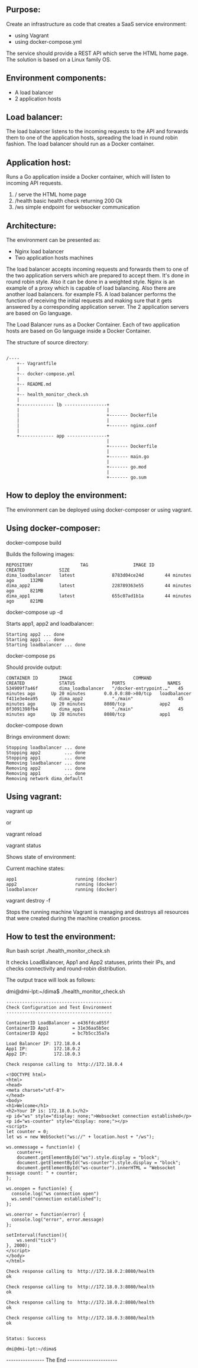 Purpose:
--------

Create an infrastructure as code that creates a SaaS service environment:

- using Vagrant
- using docker-compose.yml

The service should provide a REST API which serve the HTML home page.
The solution is based on a Linux family OS.

Environment components:
-----------------------

- A load balancer
- 2 application hosts

Load balancer:
--------------

The load balancer listens to the incoming requests to the API and forwards them to one of the application hosts, spreading the load in round robin fashion.
The load balancer should run as a Docker container.

Application host:
-----------------

Runs a Go application inside a Docker container, which will listen to incoming API requests. 

1. / serve the HTML home page 
2. /health basic health check returning 200 Ok
3. /ws simple endpoint for websocker communication

Architecture:
-------------

The environment can be presented as:

- Nginx load balancer
- Two application hosts machines

The load balancer accepts incoming requests and forwards them to one of the two application servers which are prepared to accept them. 
It's done in round robin style. Also it can be done in a weighted style.
Nginx is an example of a proxy which is capable of load balancing. Also there are another load balancers. for example F5.
A load balancer performs the function of receiving the initial requests and making sure that it gets answered by a corresponding application server. 
The 2 application servers are based on Go language.

The Load Balancer runs as a Docker Container.
Each of two application hosts are based on Go language inside a Docker Container.

The structure of source directory:

```

/----
    +-- Vagrantfile
    |
    +-- docker-compose.yml
    |
    +-- README.md
    |
    +-- health_monitor_check.sh
    |
    +------------- lb ----------------+
    |                                 |
    |                                 +------- Dockerfile
    |                                 |
    |                                 +------- nginx.conf
    |
    +------------- app ---------------+
                                      |
                                      +------- Dockerfile
                                      |
                                      +------- main.go
                                      |
                                      +------- go.mod
                                      |
                                      +------- go.sum

```

How to deploy the environment:
------------------------------

The environment can be deployed using docker-composer or using vagrant.

Using docker-composer:
----------------------

docker-compose build

Builds the following images:

```
REPOSITORY                  TAG                 IMAGE ID            CREATED             SIZE
dima_loadbalancer   latest              8783d04ce24d        44 minutes ago      132MB
dima_app2           latest              228789363e55        44 minutes ago      821MB
dima_app1           latest              655c07ad1b1a        44 minutes ago      821MB
```

docker-compose up -d

Starts app1, app2 and loadbalancer:

```
Starting app2 ... done
Starting app1 ... done
Starting loadbalancer ... done
```

docker-compose ps

Should provide output:

```
CONTAINER ID        IMAGE                       COMMAND                  CREATED             STATUS              PORTS                NAMES
534909f7a46f        dima_loadbalancer   "/docker-entrypoint.…"   45 minutes ago      Up 20 minutes       0.0.0.0:80->80/tcp   loadbalancer
f411e3e4ea95        dima_app2           "./main"                 45 minutes ago      Up 20 minutes       8080/tcp             app2
8f3091398fb4        dima_app1           "./main"                 45 minutes ago      Up 20 minutes       8080/tcp             app1
```

docker-compose down

Brings environment down:

```
Stopping loadbalancer ... done
Stopping app2         ... done
Stopping app1         ... done
Removing loadbalancer ... done
Removing app2         ... done
Removing app1         ... done
Removing network dima_default
```

Using vagrant:
--------------

vagrant up

or 

vagrant reload

vagrant status 

Shows state of environment:

Current machine states:

```
app1                      running (docker)
app2                      running (docker)
loadbalancer              running (docker)
```

vagrant destroy -f

Stops the running machine Vagrant is managing and destroys all resources that were created during the machine creation process.

How to test the environment:
----------------------------

Run bash script ./health_monitor_check.sh

It checks LoadBalancer, App1 and App2 statuses, prints their IPs, and checks connectivity and round-robin distribution.

The output trace will look as follows:

dmi@dmi-lpt:~/dima$ ./health_monitor_check.sh 

``` 
----------------------------------------
Check Configuration and Test Environment
----------------------------------------
 
ContainerID LoadBalancer = e436fdca055f
ContainerID App1         = 31e36aa5b5ec
ContainerID App2         = bc7b5cc35a7a
 
Load Balancer IP: 172.18.0.4
App1 IP:          172.18.0.2
App2 IP:          172.18.0.3
 
Check response calling to  http://172.18.0.4

<!DOCTYPE html>
<html>
<head>
<meta charset="utf-8">
</head>
<body>
<h1>Welcome</h1>
<h2>Your IP is: 172.18.0.1</h2>
<p id="ws" style="display: none;">Websocket connection established</p>
<p id="ws-counter" style="display: none;"></p>
<script>  
let counter = 0;
let ws = new WebSocket("ws://" + location.host + "/ws");

ws.onmessage = function(e) {
    counter++;
    document.getElementById("ws").style.display = "block";
    document.getElementById("ws-counter").style.display = "block";
    document.getElementById("ws-counter").innerHTML = "Websocket message count: " + counter;
};

ws.onopen = function(e) {
  console.log("ws connection open")
  ws.send("connection established");
};

ws.onerror = function(error) {
  console.log("error", error.message)
};

setInterval(function(){
    ws.send("tick")
}, 2000);
</script>
</body>
</html>
 
Check response calling to  http://172.18.0.2:8080/health
ok
 
Check response calling to  http://172.18.0.3:8080/health
ok
 
Check response calling to  http://172.18.0.2:8080/health
ok
 
Check response calling to  http://172.18.0.3:8080/health
ok
 
 
Status: Success
 
dmi@dmi-lpt:~/dima$ 
```

---------------- The End ---------------------


